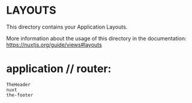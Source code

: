 # LAYOUTS

This directory contains your Application Layouts.

More information about the usage of this directory in the documentation:
https://nuxtjs.org/guide/views#layouts


# application // router:

    TheHeader
    nuxt
    the-footer
